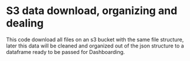 # S3 data download, organizing and dealing
This code download all files on an s3 bucket with
the same file structure, later this data will be cleaned and organized
out of the json structure to a dataframe ready to be passed for Dashboarding.
